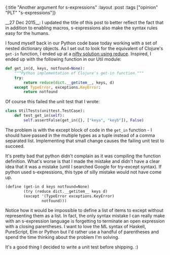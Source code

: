 {:title "Another argument for s-expressions"
 :layout :post
 :tags ["opinion" "PLT" "s-expressions"]}

<div class="alert alert-info">
__27 Dec 2015__: I updated the title of this post to better reflect the fact that
in addition to enabling macros, s-expressions also make the syntax rules
easy for the humans.
</div>

I found myself back in our Python code base today working with a set of nested
dictionary objects. As I set out to look for the equivalent of Clojure's ```get-in```
function, I ended up at a [nifty solution using reduce][1]. Inspired,
I ended up with the following function in our Util module:

```python
def get_in(d, keys, notfound=None):
    """Python implementation of Clojure's get-in function."""
    try:
        return reduce(dict.__getitem__, keys, d)
    except TypeError, exceptions.KeyError:
        return notfound
```

Of course this failed the unit test that I wrote:

```python
class UtilTests(unittest.TestCase):
    def test_get_in(self):
        self.assertFalse(get_in({}, ["keya", "keyb"]), False)
```

The problem is with the except block of code in the ```get_in``` function - I
should have passed in the multiple types as a tuple instead of a comma separated
list. Implementing that small change causes the failing unit test to succeed.

It's pretty bad that python didn't complain as it was compiling the function
definition. What's worse is that I made the mistake and didn't have a clear idea
that it was a mistake (until I searched Google for try-except syntax). If python
used s-expressions, this type of silly mistake would not have come up.

```scheme
(define (get-in d keys notfound=None)
        (try (reduce dict.__getitem__ keys d)
        (except '(TypeError exceptions.KeyError)
                notfound)))
```

Notice how it would be impossible to define a list of items to except without
representing them as a list. In fact, the only syntax mistake I can really make
with an s-expression language is forgetting to terminate an open expression with
a closing parentheses. I want to love the ML syntax of Haskell, PureScript, Elm
or Python but I'd rather use a handful of parentheses and spend the time thinking
about the problem I'm solving.

It's a good thing I decided to write a unit test before shipping. :)

[1]: http://stackoverflow.com/a/14484711/67927
